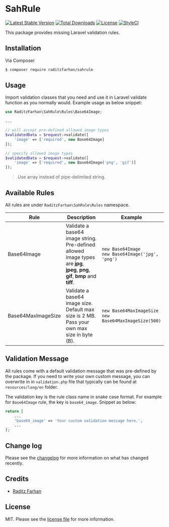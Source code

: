 # SahRule

[![Latest Stable Version](https://poser.pugx.org/raditzfarhan/sahrule/v/stable?format=flat-square)](https://packagist.org/packages/raditzfarhan/sahrule)
[![Total Downloads](https://img.shields.io/packagist/dt/raditzfarhan/sahrule?style=flat-square)](https://packagist.org/packages/raditzfarhan/sahrule)
[![License](https://poser.pugx.org/raditzfarhan/sahrule/license?format=flat-square)](https://packagist.org/packages/raditzfarhan/sahrule)
[![StyleCI](https://github.styleci.io/repos/7548986/shield?style=square)](https://github.com/raditzfarhan/sahrule)

This package provides missing Laravel validation rules.

## Installation

Via Composer

``` bash
$ composer require raditzfarhan/sahrule
```

## Usage
Import validation classes that you need and use it in Laravel validate function as you normally would. Example usage as below snippet:

```php
use RaditzFarhan\SahRule\Rules\Base64Image;

...

// will accept pre-defined allowed image types
$validatedData = $request->validate([
    'image' => ['required', new Base64Image]
]);

// specify allowed image types
$validatedData = $request->validate([
    'image' => ['required', new Base64Image('png', 'gif')]
]);

```
>  Use array instead of pipe-delimited string.

## Available Rules

All rules are under `RaditzFarhan\SahRule\Rules` namespace.

| Rule          | Description  | Example |  
|---------------|--------------|--------------------------------------|
| Base64Image   | Validate a base64 image string. Pre-defined allowed image types are **jpg**, **jpeg**, **png**, **gif**, **bmp** and **tiff**. | `new Base64Image`<br/>`new Base64Image('jpg', 'png')` |
| Base64MaxImageSize | Validate a base64 image size. Default max size is 2 MB. Pass your own max size in byte (B). | `new Base64MaxImageSize`<br/>`new Base64MaxImageSize(500)`|

## Validation Message

All rules come with a default validation message that was pre-defined by the package. If you need to write your own custom message, you can overwrite in in `validation.php` file that typically can be found at `resources/lang/en` folder. 

The validation key is the rule class name in snake case format. For example for `Base64Image` rule, the key is `base64_image`. Snippet as below:

```php
return [
    ...
    'base64_image' => 'Your custom validation message here.',
    ...
];
```
## Change log

Please see the [changelog](CHANGELOG.md) for more information on what has changed recently.

## Credits

- [Raditz Farhan](https://github.com/raditzfarhan)

## License

MIT. Please see the [license file](LICENSE) for more information.
